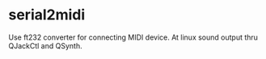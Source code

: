 # serial2midi
Use ft232 converter for connecting MIDI device.
At linux sound output thru QJackCtl and QSynth.
